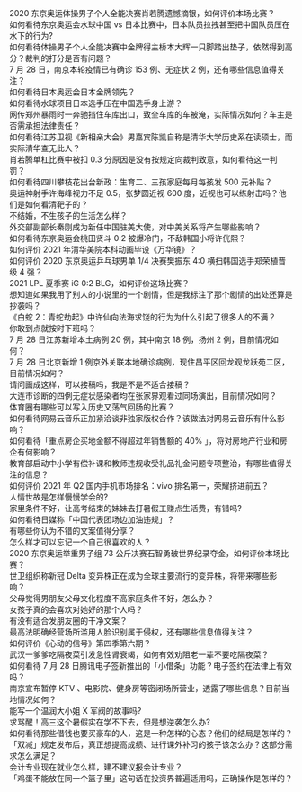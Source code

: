2020 东京奥运体操男子个人全能决赛肖若腾遗憾摘银，如何评价本场比赛？  
如何看待东京奥运会水球中国 vs 日本比赛中，日本队员拉拽甚至把中国队员压在水下的行为?  
如何看待体操男子个人全能决赛中金牌得主桥本大辉一只脚踏出垫子，依然得到高分？裁判的打分是否有问题？  
7 月 28 日，南京本轮疫情已有确诊 153 例、无症状 2 例，还有哪些信息值得关注？  
如何看待日本奥运会日本金牌领先？  
如何看待水球项目日本选手压在中国选手身上游？  
网传郑州暴雨时一奔驰挡住车库出口，致全车库的车被淹，实际情况如何？车主是否需承担法律责任？  
如何看待江苏卫视《新相亲大会》男嘉宾陈凯自称是清华大学历史系在读硕士，而实际清华查无此人？  
肖若腾单杠比赛中被扣 0.3 分原因是没有按规定向裁判致意，如何看待这一判罚？  
如何看待四川攀枝花出台新政：生育二、三孩家庭每月每孩发 500 元补贴？  
奥运神射手许海峰视力不足 0.5，张梦圆近视 600 度，近视也可以练射击吗？他们是如何看清靶子的？  
不结婚，不生孩子的生活怎么样？  
外交部副部长秦刚成为新任中国驻美大使，对中美关系将产生哪些影响？  
如何看待东京奥运会桃田贤斗 0:2 被爆冷门，不敌韩国小将许侊熙？  
如何评价 2021 年清华美院本科动画毕设《万华镜》？  
如何评价 2020 东京奥运乒乓球男单 1/4 决赛樊振东 4:0 横扫韩国选手郑荣植晋级 4 强？  
2021 LPL 夏季赛 iG 0:2 BLG，如何评价这场比赛？  
想知道如果我用了别人的小说里的一个剧情，但是我标注了那个剧情的出处还算是抄袭吗？  
《白蛇 2：青蛇劫起》中许仙向法海求饶的行为为什么引起了很多人的不满？  
你敢到点就按时下班吗？  
7 月 28 日江苏新增本土病例 20 例，其中南京 18 例，扬州 2 例，目前情况如何？  
7 月 28 日北京新增 1 例京外关联本地确诊病例，现住昌平区回龙观龙跃苑二区，目前情况如何？  
请问画成这样，可以接稿吗，我是不是不适合接稿？  
大连市诊断的四例无症状感染者均在张家界观看过同场演出，目前情况如何？  
体育圈有哪些可以写入历史又荡气回肠的比赛？  
如何看待网易云音乐正加紧洽谈非独家版权合作？该做法对网易云音乐有什么影响？  
如何看待「重点房企买地金额不得超过年销售额的 40% 」，将对房地产行业和房企有何影响？  
教育部启动中小学有偿补课和教师违规收受礼品礼金问题专项整治，有哪些值得关注的信息？  
如何评价 2021 年 Q2 国内手机市场排名：vivo 排名第一，荣耀挤进前五？  
人情世故是怎样慢慢学会的?  
家里条件不好，让高考结束的妹妹去打暑假工赚点生活费，有错吗?  
如何看待日媒称「中国代表团场边加油违规」？  
有哪些你认为不错的文案值得分享？  
怎么样才可以忘记一个自己很喜欢的人？  
2020 东京奥运举重男子组 73 公斤决赛石智勇破世界纪录夺金，如何评价本场比赛？  
世卫组织称新冠 Delta 变异株正在成为全球主要流行的变异株，将带来哪些影响？  
父母觉得男朋友父母文化程度不高家庭条件不好，怎么办？  
女孩子真的会喜欢对她好的那个人吗？  
有没有适合发朋友圈的干净文案？  
最高法明确经营场所滥用人脸识别属于侵权，还有哪些信息值得关注？  
如何评价《心动的信号》第四季第六期？  
武汉一爹爹吃隔夜菜引发急性肾衰竭，如何有效劝阻老一辈不要吃隔夜菜？  
如何看待 7 月 28 日腾讯电子签新推出的「小借条」功能？电子签约在法律上有效吗？  
南京宣布暂停 KTV 、电影院、健身房等密闭场所营业，透露了哪些信息？目前当地情况如何？  
能写一个温润大小姐 X 军阀的故事吗?  
求骂醒！高三这个暑假实在学不下去，但是想逆袭怎么办?  
如何看待那些借钱也要买豪车的人，这是一种怎样的心态？他们的结局是怎样的？  
「双减」规定发布后，真正想提高成绩、进行课外补习的孩子该怎么办？这部分需求怎么满足？  
会计专业现在就业怎么样，建不建议报会计专业？  
「鸡蛋不能放在同一个篮子里」这句话在投资界普遍适用吗，正确操作是怎样的？  
